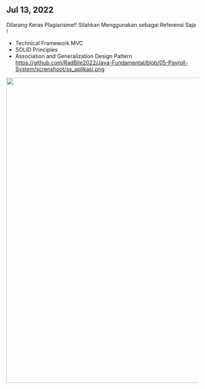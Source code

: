 ## Jul 13, 2022

Dilarang Keras Plagiarisme!! Silahkan Menggunakan sebagai Referensi Saja !

- Technical Framework MVC
- SOLID Principles
- Association and Generalization Design Pattern
https://github.com/RadBile2022/Java-Fundamental/blob/05-Payroll-System/screnshoot/ss_aplikasi.png

<img src="https://github.com/RadBile2022/Java-Fundamental/blob/05-Payroll-System/screnshoot/aplikasi.png" width="800" align="left">

